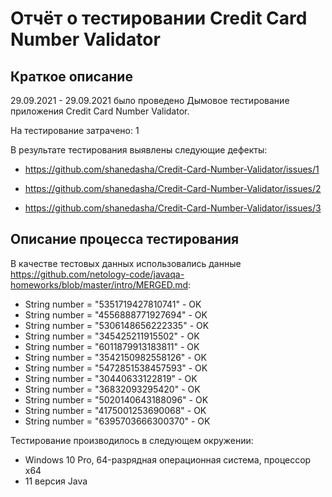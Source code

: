# Отчёт о тестировании Credit Card Number Validator

## Краткое описание

29.09.2021 - 29.09.2021 было проведено Дымовое тестирование приложения Credit Card Number Validator.

На тестирование затрачено: 1

В результате тестирования выявлены следующие дефекты:
* https://github.com/shanedasha/Credit-Card-Number-Validator/issues/1
* https://github.com/shanedasha/Credit-Card-Number-Validator/issues/2

* https://github.com/shanedasha/Credit-Card-Number-Validator/issues/3

## Описание процесса тестирования

В качестве тестовых данных использовались данные https://github.com/netology-code/javaqa-homeworks/blob/master/intro/MERGED.md:
* String number = "5351719427810741" - OK
* String number = "4556888771927694" - OK  
* String number = "5306148656222335" - OK
* String number = "345425211915502" - OK
* String number = "6011879913183811" - OK
* String number = "3542150982558126" - OK
* String number = "5472851538457593" - OK
* String number = "30440633122819" - OK
* String number = "36832093295420" - OK
* String number = "5020140643188096" - OK
* String number = "4175001253690068" - OK
* String number = "6395703666300370" - OK


Тестирование производилось в следующем окружении:
* Windows 10 Pro, 64-разрядная операционная система, процессор x64
* 11 версия Java
